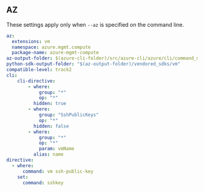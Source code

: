 ## AZ

These settings apply only when `--az` is specified on the command line.

``` yaml $(az) && $(target-mode) == "core"
az:
  extensions: vm
  namespace: azure.mgmt.compute
  package-name: azure-mgmt-compute
az-output-folder: $(azure-cli-folder)/src/azure-cli/azure/cli/command_modules/vm
python-sdk-output-folder: "$(az-output-folder)/vendored_sdks/vm"
compatible-level: track2
cli:
    cli-directive:
        - where:
            group: "*"
            op: "*"
          hidden: true
        - where:
            group: "SshPublicKeys"
            op: "*"
          hidden: false
        - where:
            group: "*"
            op: "*"
            param: vmName
          alias: name
directive: 
  - where: 
      command: vm ssh-public-key
    set:
      command: sshkey
```
